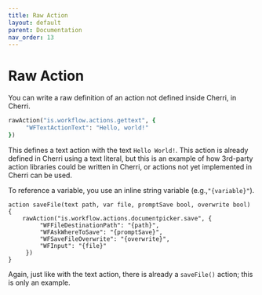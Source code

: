 ```yaml
---
title: Raw Action
layout: default
parent: Documentation
nav_order: 13
---
```


# Raw Action

You can write a raw definition of an action not defined inside Cherri, in Cherri.

```ruby
rawAction("is.workflow.actions.gettext", {
     "WFTextActionText": "Hello, world!"
})
```

This defines a text action with the text `Hello World!`. This action is already defined in Cherri using a text literal, but this is an example of how 3rd-party action libraries could be written in Cherri, or actions not yet implemented in Cherri can be used.

To reference a variable, you use an inline string variable (e.g.,`"{variable}"`).

```
action saveFile(text path, var file, promptSave bool, overwrite bool) {
    rawAction("is.workflow.actions.documentpicker.save", {
         "WFFileDestinationPath": "{path}",
         "WFAskWhereToSave": "{promptSave}",
         "WFSaveFileOverwrite": "{overwrite}",
         "WFInput": "{file}"
     })
}
```

Again, just like with the text action, there is already a `saveFile()` action; this is only an example.
